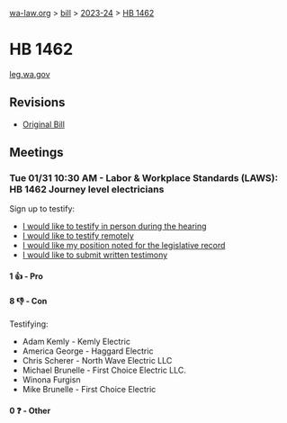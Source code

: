 [wa-law.org](/) > [bill](/bill/) > [2023-24](/bill/2023-24/) > [HB 1462](/bill/2023-24/hb/1462/)

# HB 1462
[leg.wa.gov](https://app.leg.wa.gov/billsummary?BillNumber=1462&Year=2023&Initiative=false)

## Revisions
* [Original Bill](1/)

## Meetings
### Tue 01/31 10:30 AM - Labor & Workplace Standards (LAWS): HB 1462 Journey level electricians
Sign up to testify:
* [I would like to testify in person during the hearing](https://app.leg.wa.gov/csi/Testifier/Add?chamber=House&mId=30579&aId=150152&caId=20982&tId=1)
* [I would like to testify remotely](https://app.leg.wa.gov/csi/Testifier/Add?chamber=House&mId=30579&aId=150152&caId=20982&tId=2)
* [I would like my position noted for the legislative record](https://app.leg.wa.gov/csi/Testifier/Add?chamber=House&mId=30579&aId=150152&caId=20982&tId=3)
* [I would like to submit written testimony](https://app.leg.wa.gov/csi/Testifier/Add?chamber=House&mId=30579&aId=150152&caId=20982&tId=4)

#### 1 👍 - Pro

#### 8 👎 - Con
Testifying:
* Adam Kemly - Kemly Electric
* America George - Haggard Electric
* Chris Scherer - North Wave Electric LLC
* Michael Brunelle - First Choice Electric LLC.
* Winona  Furgisn
* Mike Brunelle - First Choice Electric

#### 0 ❓ - Other
